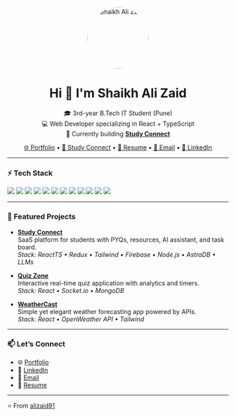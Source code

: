 <!-- Profile README for alizaid91 -->

<p align="center">
  <img src="https://github.com/alizaid91.png" width="140" alt="Shaikh Ali Zaid" style="border-radius:50%" />
</p>

<h1 align="center">Hi 👋 I'm Shaikh Ali Zaid</h1>

<p align="center">
  🎓 3rd-year B.Tech IT Student (Pune) <br/>
  💻 Web Developer specializing in React + TypeScript <br/>
  🚀 Currently building <strong><a href="https://studyconnect.live" target="_blank">Study Connect</a></strong>
</p>

<p align="center">
  <a href="https://devalizaid.me">🌐 Portfolio</a> •
  <a href="https://studyconnect.live">🚀 Study Connect</a> •
  <a href="https://drive.google.com/open?id=1u5XU-axDk9hBbf0vHj8PSgE4ufbZ93vB&usp=drive_copy">📄 Resume</a> •
  <a href="mailto:alizaidshaikh9975@gmail.com">📧 Email</a> •
  <a href="https://www.linkedin.com/in/alizaid91">💼 LinkedIn</a>
</p>

---

### ⚡ Tech Stack

<p>
  <img src="https://img.shields.io/badge/JavaScript-F7DF1E?style=flat-square&logo=javascript&logoColor=black" />
  <img src="https://img.shields.io/badge/TypeScript-3178C6?style=flat-square&logo=typescript&logoColor=white" />
  <img src="https://img.shields.io/badge/React-20232A?style=flat-square&logo=react&logoColor=61DAFB" />
  <img src="https://img.shields.io/badge/Tailwind_CSS-38B2AC?style=flat-square&logo=tailwind-css&logoColor=white" />
  <img src="https://img.shields.io/badge/Redux-764ABC?style=flat-square&logo=redux&logoColor=white" />
  <img src="https://img.shields.io/badge/Framer_Motion-0055FF?style=flat-square&logo=framer&logoColor=white" />
  <img src="https://img.shields.io/badge/Node.js-43853D?style=flat-square&logo=node-dot-js&logoColor=white" />
  <img src="https://img.shields.io/badge/Express.js-404D59?style=flat-square" />
  <img src="https://img.shields.io/badge/MongoDB-4EA94B?style=flat-square&logo=mongodb&logoColor=white" />
  <img src="https://img.shields.io/badge/Firebase-FFCA28?style=flat-square&logo=firebase&logoColor=black" />
  <img src="https://img.shields.io/badge/AstraDB-311C87?style=flat-square&logo=datastax&logoColor=white" />
  <img src="https://img.shields.io/badge/LLMs-AI-blue?style=flat-square&logo=openai&logoColor=white" />
</p>

---

### 🚀 Featured Projects

- **[Study Connect](https://studyconnect.live)**  
  SaaS platform for students with PYQs, resources, AI assistant, and task board.  
  *Stack: ReactTS • Redux • Tailwind • Firebase • Node.js • AstraDB • LLMs*

- **[Quiz Zone](https://myquizzone.vercel.app)**  
  Interactive real-time quiz application with analytics and timers.  
  *Stack: React • Socket.io • MongoDB*

- **[WeatherCast](https://myweathercast-sooty.vercel.app)**  
  Simple yet elegant weather forecasting app powered by APIs.  
  *Stack: React • OpenWeather API • Tailwind*

---

### 📫 Let’s Connect

- 🌐 [Portfolio](https://devalizaid.me)  
- 💼 [LinkedIn](https://www.linkedin.com/in/alizaid91)  
- 📧 [Email](mailto:alizaidshaikh9975@gmail.com)  
- 📄 [Resume](https://drive.google.com/open?id=1u5XU-axDk9hBbf0vHj8PSgE4ufbZ93vB&usp=drive_copy)  

---

⭐️ From [alizaid91](https://github.com/alizaid91)
